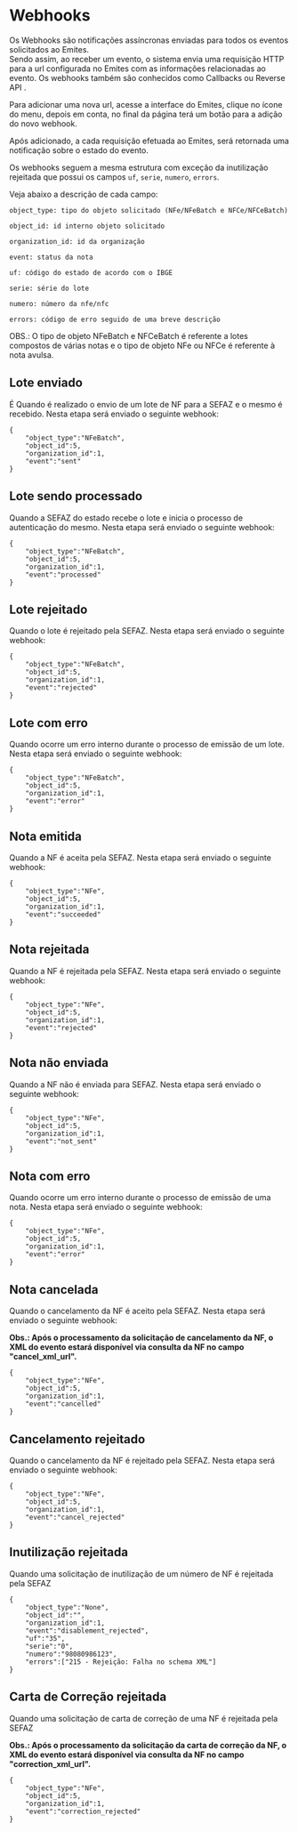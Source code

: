 # Webhooks

Os Webhooks são notificações assíncronas enviadas para todos os eventos solicitados ao Emites.  
Sendo assim, ao receber um evento, o sistema envia uma requisição HTTP para a url configurada no Emites com as informações relacionadas ao evento.
Os webhooks também são conhecidos como Callbacks ou Reverse API .  

Para adicionar uma nova url, acesse a interface do Emites, clique no ícone do menu, depois em conta, no final da página terá um botão para a adição do novo webhook.  

Após adicionado, a cada requisição efetuada ao Emites, será retornada uma notificação sobre o estado do evento.  

Os webhooks seguem a mesma estrutura com exceção da inutilização rejeitada que possui os campos `uf`, `serie`, `numero`, `errors`.  

Veja abaixo a descrição de cada campo:

`object_type: tipo do objeto solicitado (NFe/NFeBatch e NFCe/NFCeBatch)`  

`object_id: id interno objeto solicitado`

`organization_id: id da organização`

`event: status da nota`

`uf: código do estado de acordo com o IBGE `

`serie: série do lote`

`numero: número da nfe/nfc`

`errors: código de erro seguido de uma breve descrição`

<aside class="notice">
    OBS.: O tipo de objeto NFeBatch e NFCeBatch é referente a lotes compostos de várias notas e o tipo de objeto NFe ou NFCe é referente à nota avulsa.
</aside>

## Lote enviado

É Quando é realizado o envio de um lote de NF para a SEFAZ e o mesmo é recebido. Nesta etapa será enviado o seguinte webhook:  

```
{
    "object_type":"NFeBatch",
    "object_id":5,
    "organization_id":1,
    "event":"sent"
}
```

## Lote sendo processado

Quando a SEFAZ do estado recebe o lote e inicia o processo de autenticação do mesmo. Nesta etapa será enviado o seguinte webhook:

```
{
    "object_type":"NFeBatch",
    "object_id":5,
    "organization_id":1,
    "event":"processed"
}
```

## Lote rejeitado

Quando o lote é rejeitado pela SEFAZ. Nesta etapa será enviado o seguinte webhook:

```
{
    "object_type":"NFeBatch",
    "object_id":5,
    "organization_id":1,
    "event":"rejected"
}
```

## Lote com erro

Quando ocorre um erro interno durante o processo de emissão de um lote. Nesta etapa será enviado o seguinte webhook:

```
{
    "object_type":"NFeBatch",
    "object_id":5,
    "organization_id":1,
    "event":"error"
}
```

## Nota emitida

Quando a NF é aceita pela SEFAZ. Nesta etapa será enviado o seguinte webhook:

```
{
    "object_type":"NFe",
    "object_id":5,
    "organization_id":1,
    "event":"succeeded"
}
```

## Nota rejeitada

Quando a NF é rejeitada pela SEFAZ. Nesta etapa será enviado o seguinte webhook:

```
{
    "object_type":"NFe",
    "object_id":5,
    "organization_id":1,
    "event":"rejected"
}
```

## Nota não enviada

Quando a NF não é enviada para SEFAZ. Nesta etapa será enviado o seguinte webhook:

```
{
    "object_type":"NFe",
    "object_id":5,
    "organization_id":1,
    "event":"not_sent"
}
```

## Nota com erro

Quando ocorre um erro interno durante o processo de emissão de uma nota. Nesta etapa será enviado o seguinte webhook:

```
{
    "object_type":"NFe",
    "object_id":5,
    "organization_id":1,
    "event":"error"
}
```

## Nota cancelada  

Quando o cancelamento da NF é aceito pela SEFAZ. Nesta etapa será enviado o seguinte webhook:

**Obs.: Após o processamento da solicitação de cancelamento da NF, o XML do evento estará disponível via consulta da NF no campo "cancel_xml_url".**

```
{
    "object_type":"NFe",
    "object_id":5,
    "organization_id":1,
    "event":"cancelled"
}
```

## Cancelamento rejeitado 

Quando o cancelamento da NF é rejeitado pela SEFAZ. Nesta etapa será enviado o seguinte webhook:

```
{
    "object_type":"NFe",
    "object_id":5,
    "organization_id":1,
    "event":"cancel_rejected"
}
```

## Inutilização rejeitada

Quando uma solicitação de inutilização de um número de NF é rejeitada pela SEFAZ

```
{
    "object_type":"None",
    "object_id":"",
    "organization_id":1,
    "event":"disablement_rejected",
    "uf":"35",
    "serie":"0",
    "numero":"98080986123",
    "errors":["215 - Rejeição: Falha no schema XML"]
}
```

## Carta de Correção rejeitada

Quando uma solicitação de carta de correção de uma NF é rejeitada pela SEFAZ

**Obs.: Após o processamento da solicitação da carta de correção da NF, o XML do evento estará disponível via consulta da NF no campo "correction_xml_url".**

```
{
    "object_type":"NFe",
    "object_id":5,
    "organization_id":1,
    "event":"correction_rejected"
}
```
